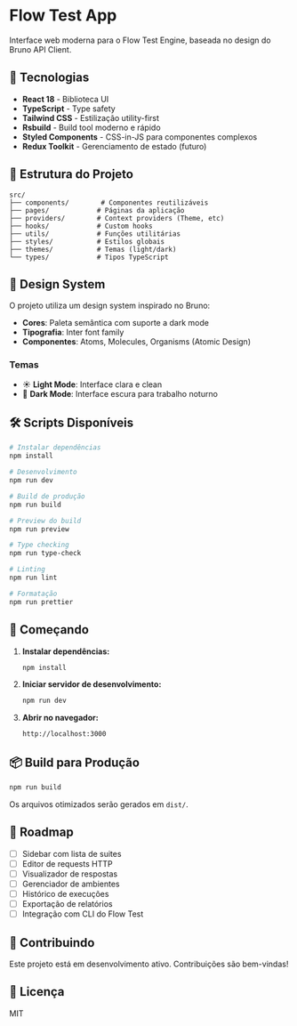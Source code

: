 # Flow Test App

Interface web moderna para o Flow Test Engine, baseada no design do Bruno API Client.

## 🚀 Tecnologias

- **React 18** - Biblioteca UI
- **TypeScript** - Type safety
- **Tailwind CSS** - Estilização utility-first
- **Rsbuild** - Build tool moderno e rápido
- **Styled Components** - CSS-in-JS para componentes complexos
- **Redux Toolkit** - Gerenciamento de estado (futuro)

## 📁 Estrutura do Projeto

```
src/
├── components/        # Componentes reutilizáveis
├── pages/            # Páginas da aplicação
├── providers/        # Context providers (Theme, etc)
├── hooks/            # Custom hooks
├── utils/            # Funções utilitárias
├── styles/           # Estilos globais
├── themes/           # Temas (light/dark)
└── types/            # Tipos TypeScript
```

## 🎨 Design System

O projeto utiliza um design system inspirado no Bruno:

- **Cores**: Paleta semântica com suporte a dark mode
- **Tipografia**: Inter font family
- **Componentes**: Atoms, Molecules, Organisms (Atomic Design)

### Temas

- ☀️ **Light Mode**: Interface clara e clean
- 🌙 **Dark Mode**: Interface escura para trabalho noturno

## 🛠️ Scripts Disponíveis

```bash
# Instalar dependências
npm install

# Desenvolvimento
npm run dev

# Build de produção
npm run build

# Preview do build
npm run preview

# Type checking
npm run type-check

# Linting
npm run lint

# Formatação
npm run prettier
```

## 🚦 Começando

1. **Instalar dependências:**
   ```bash
   npm install
   ```

2. **Iniciar servidor de desenvolvimento:**
   ```bash
   npm run dev
   ```

3. **Abrir no navegador:**
   ```
   http://localhost:3000
   ```

## 📦 Build para Produção

```bash
npm run build
```

Os arquivos otimizados serão gerados em `dist/`.

## 🎯 Roadmap

- [ ] Sidebar com lista de suites
- [ ] Editor de requests HTTP
- [ ] Visualizador de respostas
- [ ] Gerenciador de ambientes
- [ ] Histórico de execuções
- [ ] Exportação de relatórios
- [ ] Integração com CLI do Flow Test

## 🤝 Contribuindo

Este projeto está em desenvolvimento ativo. Contribuições são bem-vindas!

## 📄 Licença

MIT

